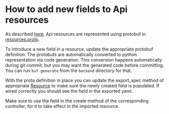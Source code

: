 # How to add new fields to Api resources

As described [here](api-resources.md), Api resources are represented using
protobuf in [resources.proto](/proto/resources.proto).

To introduce a new field in a resource, update the appropriate protobuf
definition. The protobufs are automatically converted to python representation
via code generation. This conversion happens automatically during git commit,
but you may want the generated code before committing. You can run
`buf generate` from the `backend` directory for that.

With the proto definition in place you can update the export_spec method of
appropriate [Resource](/backend/workflows/api_resources/resource.py) to
make sure the newly created field is populated. If wired correctly you should
see the field in the exported yaml.

Make sure to use the field in the create method of the corresponding controller,
for it to take effect in the imported resource.
